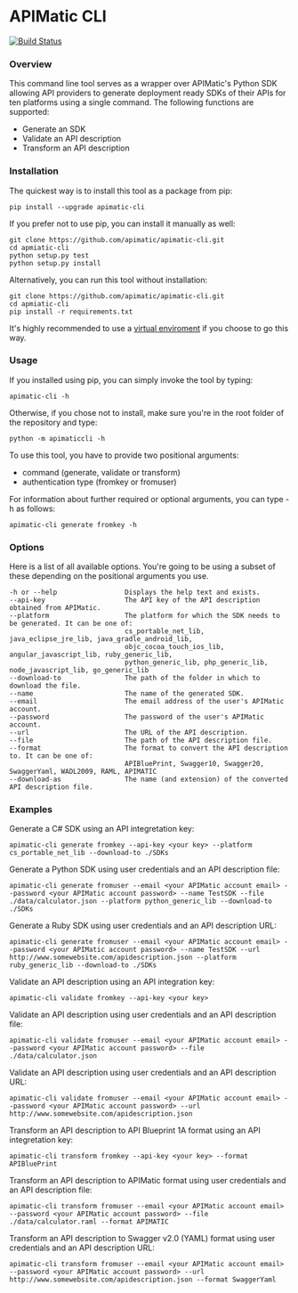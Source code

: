 # APIMatic CLI

[![Build Status](https://travis-ci.org/apimatic/apimatic-cli.svg?branch=master)](https://travis-ci.org/apimatic/apimatic-cli)

### Overview

This command line tool serves as a wrapper over APIMatic's Python SDK allowing API providers to generate deployment ready SDKs of their APIs for ten platforms using a single command. The following functions are supported:

* Generate an SDK
* Validate an API description
* Transform an API description


### Installation

The quickest way is to install this tool as a package from pip:
```
pip install --upgrade apimatic-cli
```

If you prefer not to use pip, you can install it manually as well:

```
git clone https://github.com/apimatic/apimatic-cli.git
cd apmiatic-cli
python setup.py test
python setup.py install
```

Alternatively, you can run this tool without installation:

```
git clone https://github.com/apimatic/apimatic-cli.git
cd apmiatic-cli
pip install -r requirements.txt
```

It's highly recommended to use a [virtual enviroment](http://docs.python-guide.org/en/latest/dev/virtualenvs/) if you choose to go this way.


### Usage

If you installed using pip, you can simply invoke the tool by typing:

```
apimatic-cli -h
```

Otherwise, if you chose not to install, make sure you're in the root folder of the repository and type:

```
python -m apimaticcli -h
```

To use this tool, you have to provide two positional arguments:

* command (generate, validate or transform)
* authentication type (fromkey or fromuser)

For information about further required or optional arguments, you can type -h as follows:

```
apimatic-cli generate fromkey -h
```

### Options

Here is a list of all available options. You're going to be using a subset of these depending on the positional arguments you use.
```
-h or --help                 Displays the help text and exists.
--api-key                    The API key of the API description obtained from APIMatic.
--platform                   The platform for which the SDK needs to be generated. It can be one of:
                             cs_portable_net_lib, java_eclipse_jre_lib, java_gradle_android_lib, 
                             objc_cocoa_touch_ios_lib, angular_javascript_lib, ruby_generic_lib,
                             python_generic_lib, php_generic_lib, node_javascript_lib, go_generic_lib
--download-to                The path of the folder in which to download the file.
--name                       The name of the generated SDK.
--email                      The email address of the user's APIMatic account.
--password                   The password of the user's APIMatic account.
--url                        The URL of the API description.
--file                       The path of the API description file.
--format                     The format to convert the API description to. It can be one of:
                             APIBluePrint, Swagger10, Swagger20, SwaggerYaml, WADL2009, RAML, APIMATIC
--download-as                The name (and extension) of the converted API description file.
```

### Examples

Generate a C# SDK using an API integretation key:

```
apimatic-cli generate fromkey --api-key <your key> --platform cs_portable_net_lib --download-to ./SDKs
```

Generate a Python SDK using user credentials and an API description file:

```
apimatic-cli generate fromuser --email <your APIMatic account email> --password <your APIMatic account password> --name TestSDK --file ./data/calculator.json --platform python_generic_lib --download-to ./SDKs
```

Generate a Ruby SDK using user credentials and an API description URL:

```
apimatic-cli generate fromuser --email <your APIMatic account email> --password <your APIMatic account password> --name TestSDK --url http://www.somewebsite.com/apidescription.json --platform ruby_generic_lib --download-to ./SDKs 
```

Validate an API description using an API integration key:

```
apimatic-cli validate fromkey --api-key <your key>
```

Validate an API description using user credentials and an API description file:

```
apimatic-cli validate fromuser --email <your APIMatic account email> --password <your APIMatic account password> --file ./data/calculator.json
```

Validate an API description using user credentials and an API description URL:

```
apimatic-cli validate fromuser --email <your APIMatic account email> --password <your APIMatic account password> --url http://www.somewebsite.com/apidescription.json
```

Transform an API description to API Blueprint 1A format using an API integretation key:
```
apimatic-cli transform fromkey --api-key <your key> --format APIBluePrint
```

Transform an API description to APIMatic format using user credentials and an API description file:
```
apimatic-cli transform fromuser --email <your APIMatic account email> --password <your APIMatic account password> --file ./data/calculator.raml --format APIMATIC
```

Transform an API description to Swagger v2.0 (YAML) format using user credentials and an API description URL:
```
apimatic-cli transform fromuser --email <your APIMatic account email> --password <your APIMatic account password> --url http://www.somewebsite.com/apidescription.json --format SwaggerYaml
```